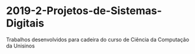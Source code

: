 # 2019-2-Projetos-de-Sistemas-Digitais

Trabalhos desenvolvidos para cadeira do curso de Ciência da Computação da Unisinos
